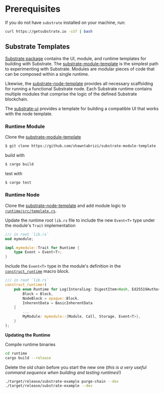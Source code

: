 # Prerequisites
If you do not have `substrate` installed on your machine, run:

```bash
curl https://getsubstrate.io -sSf | bash
```

## Substrate Templates

[Substrate package](https://github.com/shawntabrizi/substrate-package) contains the UI, module, and runtime templates for building with Substrate. The [substrate-module-template](https://github.com/shawntabrizi/substrate-module-template) is the simplest path to experimenting with Substrate. Modules are modular pieces of code that can be composed within a single runtime. 

Likewise, the [substrate-node-template](https://github.com/shawntabrizi/substrate-package/tree/master/substrate-node-template) provides all necessary scaffolding for running a functional Substrate node. Each Substrate runtime contains multiple modules that comprise the logic of the defined Substrate blockchain.

The [substrate-ui](https://github.com/shawntabrizi/substrate-package/tree/master/substrate-ui) provides a template for building a compatible UI that works with the node template.

### Runtime Module

Clone the [substrate-module-template](https://github.com/shawntabrizi/substrate-module-template)

```bash
$ git clone https://github.com/shawntabrizi/substrate-module-template
```

build with 

```bash
$ cargo build
```

test with 

```bash
$ cargo test
```

### Runtime Node

Clone the [substrate-node-template](https://github.com/shawntabrizi/substrate-package/tree/master/substrate-node-template) and add module logic to [`runtime/src/template.rs`](https://github.com/shawntabrizi/substrate-package/blob/master/substrate-node-template/runtime/src/template.rs).

Update the runtime root `lib.rs` file to include the new `Event<T>` type under the module's `Trait` implementation

```rust
/// in root `lib.rs`
mod mymodule;

impl mymodule::Trait for Runtime {
    type Event = Event<T>;
}
```

Include the `Event<T>` type in the module's definition in the [`construct_runtime`](https://crates.parity.io/srml_support/macro.construct_runtime.html) macro block.

```rust
/// in root `lib.rs`
construct_runtime!(
    pub enum Runtime for Log(InteralLog: DigestItem<Hash, Ed25519AuthorityId) where
        Block = Block,
        NodeBlock = opaque::Block,
        InherentData = BasicInherentData
    {
        ...
        MyModule: mymodule::{Module, Call, Storage, Event<T>},
    }
);
```

**Updating the Runtime**

Compile runtime binaries

```bash
cd runtime
cargo build --release
```

Delete the old chain before you start the new one (*this is a very useful command sequence when building and testing runtimes*!)

```bash
./target/release/substrate-example purge-chain --dev
./target/release/substrate-example --dev
```